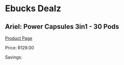
# Ebucks Dealz
## Ariel: Power Capsules 3in1 - 30 Pods
[Product Page](https://www.ebucks.com/web/shop/productSelected.do?prodId=526920302&catId=908586136)

Price: R129.00

Savings: 


	